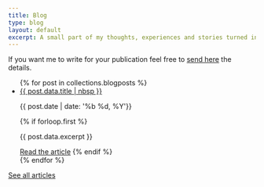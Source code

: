 ```yaml
---
title: Blog
type: blog
layout: default
excerpt: A small part of my thoughts, experiences and stories turned into articles during my journey as a web developer.
---
```


If you want me to write for your publication feel free to [send here](mailto:jmenichelli@gmail.com) the details.

<ul class="blog-list">
{% for post in collections.blogposts %}
  <li class="blog-list-item">
    <a class="blog-list-item__title" href="{{ post.url }}">
      {{ post.data.title | nbsp }}
    </a>
    <p class="blog-list-item__info">
      <time datetime="{{ post.date | iso_date }}">
        {{ post.date | date: '%b %d, %Y'}}
      </time>
    </p>
  {% if forloop.first %}
  <p class="blog-list-item__excerpt">{{ post.data.excerpt }}</p>
  <a class="blog-list-item__cta" href="{{ post.url }}">Read the article</a>
  {% endif %}
  </li>
{% endfor %}
</ul>

<p class="blog-links">
  <a class="blog-links__archive" href="/archive">See all articles</a>
</p>
